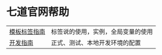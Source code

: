 
七道官网帮助
=====

<table>
<tr>
    <td><a href="docs/template.html">模板标签指南<a></td>
    <td>标签说的使用，实例，全局变量的使用</td>
</tr>
<tr>
    <td><a href="docs/dev_guide.html">开发指南<a></td>
    <td>正式、测试、本地开发环境的配置</td>
</tr>
</table>